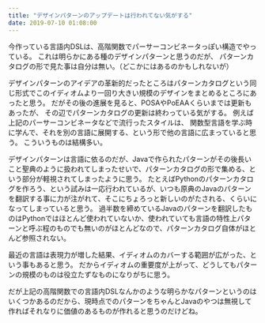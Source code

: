 ```yaml
---
title: "デザインパターンのアップデートは行われてない気がする"
date: 2019-07-10 01:08:00
---
```


今作っている言語内DSLは、高階関数でパーサーコンビネータっぽい構造でやっている。
これは明らかにある種のデザインパターンと思うのだが、
パターンカタログの形で見た事は自分は無い。（どこかにはあるのかもしれないが）

デザインパターンのアイデアの革新的だったところはパターンカタログという同じ形式でこのイディオムより一回り大きい規模のデザインをまとめるところにあったと思う。
だがその後の進展を見ると、POSAやPoEAAくらいまでは更新もあったが、
その辺でパターンカタログの更新は終わっている気がする。
例えば上記のパーサーコンビネータなどで流行ったスタイルは、
関数型言語を学ぶ時に学んで、それを別の言語に展開する、という形で他の言語に広まっていると思う。
こういうものは結構多い。

デザインパターンは言語に依るのだが、Javaで作られたパターンがその後長いこと聖典のように扱われてしまったせいで、パターンカタログの形で集める、という部分が軽視されてしまったように思う。
たとえばPythonのパターンカタログを作ろう、という試みは一応行われているが、いつも原典のJavaのパターンを翻訳する事に力が注がれて、そこにちょろっと新しいのがたされる、くらいになってしまっていると思う。
過半数を締めているJavaのパターンを翻訳したものはPythonではほとんど使われていないか、使われていても言語の特性上パターンと呼ぶ程のものでも無いのがほとんどなので、パターンカタログ自体がほとんど参照されない。

最近の言語は表現力が増した結果、イディオムのカバーする範囲が広がった、という事もあると思う。
だからイディオムの重要度が上がって、どうしてもパターンの規模のものは役立たずなものになりがちに思う。

だが上記の高階関数での言語内DSLなんかのような明らかなパターンというのはいくつかあるのだから、現時点でのパターンをちゃんとJavaのやつは無視して作ればそれなりに価値のあるものが作れると思うのだけどね。
